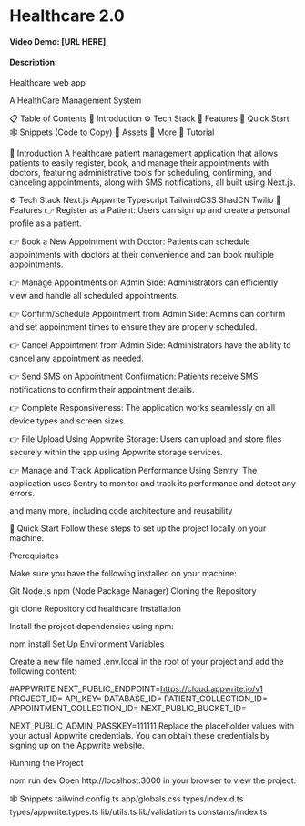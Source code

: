 # Healthcare 2.0

#### Video Demo: [URL HERE]

#### Description:
Healthcare web app



A HealthCare Management System

📋 Table of Contents
🤖 Introduction
⚙️ Tech Stack
🔋 Features
🤸 Quick Start
🕸️ Snippets (Code to Copy)
🔗 Assets
🚀 More
🚨 Tutorial


🤖 Introduction
A healthcare patient management application that allows patients to easily register, book, and manage their appointments with doctors, featuring administrative tools for scheduling, confirming, and canceling appointments, along with SMS notifications, all built using Next.js.


⚙️ Tech Stack
Next.js
Appwrite
Typescript
TailwindCSS
ShadCN
Twilio
🔋 Features
👉 Register as a Patient: Users can sign up and create a personal profile as a patient.

👉 Book a New Appointment with Doctor: Patients can schedule appointments with doctors at their convenience and can book multiple appointments.

👉 Manage Appointments on Admin Side: Administrators can efficiently view and handle all scheduled appointments.

👉 Confirm/Schedule Appointment from Admin Side: Admins can confirm and set appointment times to ensure they are properly scheduled.

👉 Cancel Appointment from Admin Side: Administrators have the ability to cancel any appointment as needed.

👉 Send SMS on Appointment Confirmation: Patients receive SMS notifications to confirm their appointment details.

👉 Complete Responsiveness: The application works seamlessly on all device types and screen sizes.

👉 File Upload Using Appwrite Storage: Users can upload and store files securely within the app using Appwrite storage services.

👉 Manage and Track Application Performance Using Sentry: The application uses Sentry to monitor and track its performance and detect any errors.

and many more, including code architecture and reusability

🤸 Quick Start
Follow these steps to set up the project locally on your machine.

Prerequisites

Make sure you have the following installed on your machine:

Git
Node.js
npm (Node Package Manager)
Cloning the Repository

git clone Repository 
cd healthcare
Installation

Install the project dependencies using npm:

npm install
Set Up Environment Variables

Create a new file named .env.local in the root of your project and add the following content:

#APPWRITE
NEXT_PUBLIC_ENDPOINT=https://cloud.appwrite.io/v1
PROJECT_ID=
API_KEY=
DATABASE_ID=
PATIENT_COLLECTION_ID=
APPOINTMENT_COLLECTION_ID=
NEXT_PUBLIC_BUCKET_ID=

NEXT_PUBLIC_ADMIN_PASSKEY=111111
Replace the placeholder values with your actual Appwrite credentials. You can obtain these credentials by signing up on the Appwrite website.

Running the Project

npm run dev
Open http://localhost:3000 in your browser to view the project.

🕸️ Snippets
tailwind.config.ts
app/globals.css
types/index.d.ts
types/appwrite.types.ts
lib/utils.ts
lib/validation.ts
constants/index.ts
